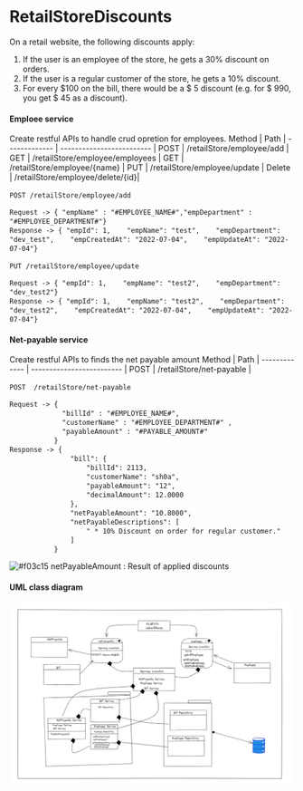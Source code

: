 # RetailStoreDiscounts

On a retail website, the following discounts apply:
1.	If the user is an employee of the store, he gets a 30% discount on orders.
2.	If the user is a regular customer of the store, he gets a 10% discount.
3.	For every $100 on the bill, there would be a $ 5 discount (e.g. for $ 990, you get $ 45 as a discount).

#### Emploee service
Create restful APIs to handle crud opretion for employees.
Method	| Path	| 
------------- | ------------------------- | 
POST	| /retailStore/employee/add	| 
GET	| /retailStore/employee/employees	| 
GET	| /retailStore/employee/{name}	| 
PUT	| /retailStore/employee/update	|
Delete	| /retailStore/employee/delete/{id}| 

`POST /retailStore/employee/add` 

    Request -> { "empName" : "#EMPLOYEE_NAME#","empDepartment" : "#EMPLOYEE_DEPARTMENT#"}
    Response -> { "empId": 1,    "empName": "test",    "empDepartment": "dev_test",    "empCreatedAt": "2022-07-04",    "empUpdateAt": "2022-07-04"}
  
    
 `PUT /retailStore/employee/update` 

    Request -> { "empId": 1,    "empName": "test2",    "empDepartment": "dev_test2"}
    Response -> { "empId": 1,    "empName": "test2",    "empDepartment": "dev_test2",    "empCreatedAt": "2022-07-04",    "empUpdateAt": "2022-07-04"}  
    
#### Net-payable service
  Create restful APIs to finds the net payable amount
  Method	| Path	| 
------------- | ------------------------- | 
POST	| /retailStore/net-payable	| 

`POST  /retailStore/net-payable` 

    Request -> { 
                 "billId" : "#EMPLOYEE_NAME#",
                 "customerName" : "#EMPLOYEE_DEPARTMENT#" ,
                 "payableAmount" : "#PAYABLE_AMOUNT#"
               }
    Response -> {
                   "bill": {
                       "billId": 2113,
                       "customerName": "sh0a",
                       "payableAmount": "12",
                       "decimalAmount": 12.0000
                   },
                   "netPayableAmount": "10.8000",
                   "netPayableDescriptions": [
                       " * 10% Discount on order for regular customer."
                   ]
               }
  
![#f03c15](https://via.placeholder.com/15/f03c15/f03c15.png) netPayableAmount : Result of applied discounts
  
 #### UML class diagram 
  ![alt text](/UML.PNG)

  
